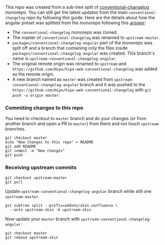 This repo was created from a sub-tree split of [conventional-changelog](https://github.com/conventional-changelog/conventional-changelog) monorepo. You can still get the latest updates from the main `conventional-changelog` repo by following this guide. Here are the details about how the angular preset was splitted from the monorepo following this [answer](https://stackoverflow.com/questions/24577084/forking-a-sub-directory-of-a-repository-on-github-and-making-it-part-of-my-own-r):

* The `conventional-changelog` monorepo was cloned.
* The master of `conventional-changelog` was renamed to `upstream-master`.
* `packages/conventional-changelog-angular` part of the monorepo was split off and a branch that containing only the files inside `packages/conventional-changelog-angular` was created. This branch's name is `upstream-conventional-changelog-angular`.
* The original remote origin was renamed to `upstream` and `https://github.com/Hipo/hipo-web-conventional-changelog` was added as the remote origin.
* A new branch named as `master` was created from `upstream-conventional-changelog-angular` branch and it was pushed to the `https://github.com/Hipo/hipo-web-conventional-changelog` with `git push -u origin master`.

### Commiting changes to this repo

You need to checkout to `master` branch and do your changes (or from another branch and open a PR to `master`) from there and not touch `upstream` branches.

```
git checkout master
echo "New changes to this repo" > README
git add README
git commit -m "New changes"
git push
```

### Receiving upstream commits

```
git checkout upstream-master
git pull
```

Update `upstream-conventional-changelog-angular` branch while still one `upstream-master`.

```
git subtree split --prefix=addons/skin.confluence \
  --onto upstream-skin -b upstream-skin
```

Now update your `master` branch with `upstream-conventional-changelog-angular`:
```
git checkout master
git rebase upstream-skin
```
